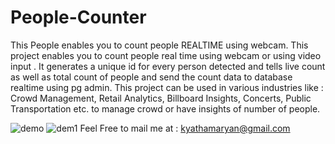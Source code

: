 # People-Counter
This People enables you to count people REALTIME using webcam.
This project enables you to count people real time using webcam or using video input .
It generates a unique id for every person detected and tells live count as well as total count of people and send the count data to database realtime using pg admin. This project can be used in various industries like : Crowd Management, Retail Analytics, Billboard Insights, Concerts, Public Transportation etc. to manage crowd or have insights of number of people.

![demo](https://user-images.githubusercontent.com/120780784/224473101-c3e10607-c183-4327-8d55-09e4ef322cb9.png)
![dem1](https://user-images.githubusercontent.com/120780784/224473125-f090b511-aacc-4729-bab7-87ae631348fe.png)
Feel Free to mail me at : kyathamaryan@gmail.com
